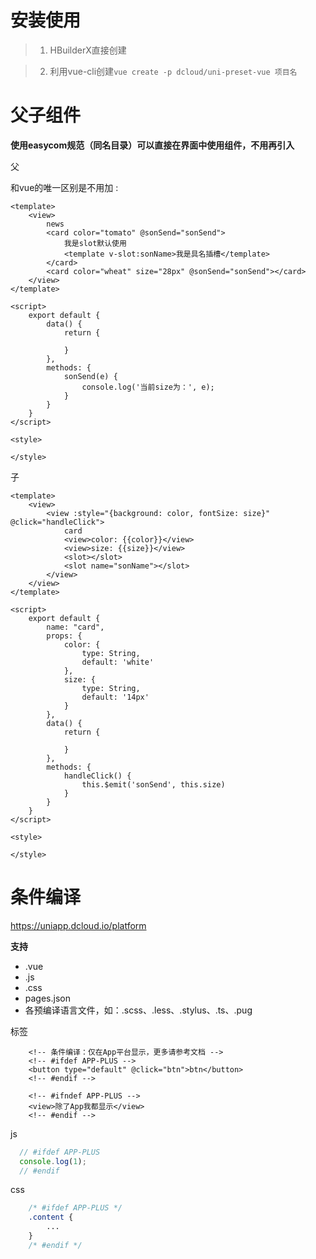 # 安装使用

> 1. HBuilderX直接创建

> 2. 利用vue-cli创建`vue create -p dcloud/uni-preset-vue 项目名`



# 父子组件

**使用easycom规范（同名目录）可以直接在界面中使用组件，不用再引入**

父

和vue的唯一区别是不用加 :

```vue	
<template>
	<view>
		news
		<card color="tomato" @sonSend="sonSend">
			我是slot默认使用
			<template v-slot:sonName>我是具名插槽</template>
		</card>
		<card color="wheat" size="28px" @sonSend="sonSend"></card>
	</view>
</template>

<script>
	export default {
		data() {
			return {

			}
		},
		methods: {
			sonSend(e) {
				console.log('当前size为：', e);
			}
		}
	}
</script>

<style>

</style>
```



子

```vue
<template>
	<view>
		<view :style="{background: color, fontSize: size}" @click="handleClick">
			card
			<view>color: {{color}}</view>
			<view>size: {{size}}</view>
			<slot></slot>
			<slot name="sonName"></slot>
		</view>
	</view>
</template>

<script>
	export default {
		name: "card",
		props: {
			color: {
				type: String,
				default: 'white'
			},
			size: {
				type: String,
				default: '14px'
			}
		},
		data() {
			return {

			}
		},
		methods: {
			handleClick() {
				this.$emit('sonSend', this.size)
			}
		}
	}
</script>

<style>

</style>
```



# 条件编译

https://uniapp.dcloud.io/platform

**支持**

- .vue
- .js
- .css
- pages.json
- 各预编译语言文件，如：.scss、.less、.stylus、.ts、.pug

标签

```vue
	<!-- 条件编译：仅在App平台显示，更多请参考文档 -->
	<!-- #ifdef APP-PLUS -->
	<button type="default" @click="btn">btn</button>
	<!-- #endif -->

	<!-- #ifndef APP-PLUS -->
	<view>除了App我都显示</view>
	<!-- #endif -->
```

js

````js
  // #ifdef APP-PLUS
  console.log(1);
  // #endif
````

css

```css
	/* #ifdef APP-PLUS */
	.content {
		...
	}
	/* #endif */
```

